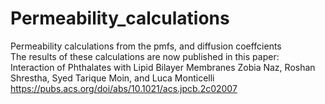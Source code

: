 # Permeability_calculations
Permeability calculations from the pmfs, and diffusion coeffcients  
The results of these calculations are now published in this paper:   
Interaction of Phthalates with Lipid Bilayer Membranes
Zobia Naz, Roshan Shrestha, Syed Tarique Moin, and Luca Monticelli
https://pubs.acs.org/doi/abs/10.1021/acs.jpcb.2c02007
